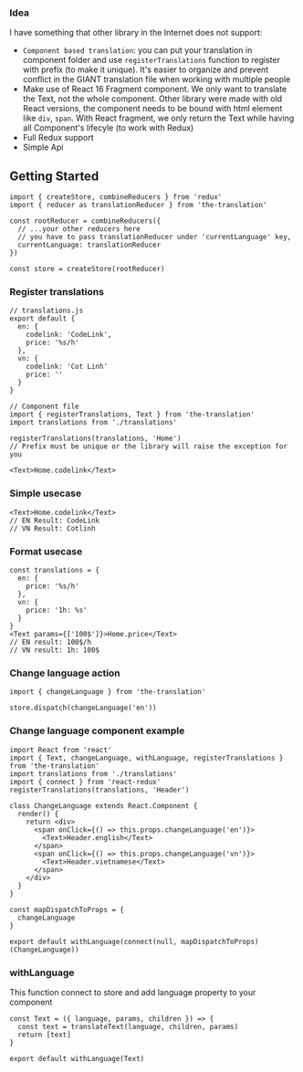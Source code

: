 ### Idea
I have something that other library in the Internet does not support:
* `Component based translation`: you can put your translation in component folder and use `registerTranslations` function to register with prefix (to make it unique). It's easier to organize and prevent conflict in the GIANT translation file when working with multiple people
* Make use of React 16 Fragment component. We only want to translate the Text, not the whole component. Other library were made with old React versions, the component needs to be bound with html element like `div`, `span`. With React fragment, we only return the Text while having all Component's lifecyle (to work with Redux)
* Full Redux support
* Simple Api

## Getting Started
```
import { createStore, combineReducers } from 'redux'
import { reducer as translationReducer } from 'the-translation'

const rootReducer = combineReducers({
  // ...your other reducers here
  // you have to pass translationReducer under 'currentLanguage' key,
  currentLanguage: translationReducer
})

const store = createStore(rootReducer)
```

### Register translations
```
// translations.js
export default {
  en: {
    codelink: 'CodeLink',
    price: '%s/h'
  },
  vn: {
    codelink: 'Cot Linh'
    price: ''
  }
}
```

```
// Component file
import { registerTranslations, Text } from 'the-translation'
import translations from './translations'

registerTranslations(translations, 'Home')
// Prefix must be unique or the library will raise the exception for you

<Text>Home.codelink</Text>
```

### Simple usecase
```
<Text>Home.codelink</Text>
// EN Result: CodeLink
// VN Result: Cotlinh
```

### Format usecase
```
const translations = {
  en: {
    price: '%s/h'
  },
  vn: {
    price: '1h: %s'
  }
}
<Text params={['100$']}>Home.price</Text>
// EN result: 100$/h
// VN result: 1h: 100$
```

### Change language action
```
import { changeLanguage } from 'the-translation'

store.dispatch(changeLanguage('en'))
```

### Change language component example
```
import React from 'react'
import { Text, changeLanguage, withLanguage, registerTranslations } from 'the-translation'
import translations from './translations'
import { connect } from 'react-redux'
registerTranslations(translations, 'Header')

class ChangeLanguage extends React.Component {
  render() {
    return <div>
      <span onClick={() => this.props.changeLanguage('en')}>
        <Text>Header.english</Text>
      </span>
      <span onClick={() => this.props.changeLanguage('vn')}>
        <Text>Header.vietnamese</Text>
      </span>
    </div>
  }
}

const mapDispatchToProps = {
  changeLanguage
}

export default withLanguage(connect(null, mapDispatchToProps)(ChangeLanguage))
```

### withLanguage
This function connect to store and add language property to your component
```
const Text = ({ language, params, children }) => {
  const text = translateText(language, children, params)
  return [text]
}

export default withLanguage(Text)
```
